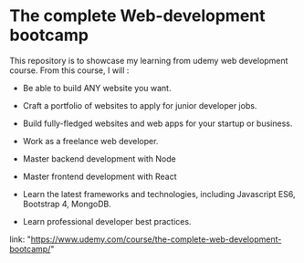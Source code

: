 # The complete Web-development bootcamp
This repository is to showcase my learning from udemy web development course. From this course, I will : 
- Be able to build ANY website you want.

- Craft a portfolio of websites to apply for junior developer jobs.

- Build fully-fledged websites and web apps for your startup or business.

- Work as a freelance web developer.

- Master backend development with Node

- Master frontend development with React

- Learn the latest frameworks and technologies, including Javascript ES6, Bootstrap 4, MongoDB.

- Learn professional developer best practices.

link: "https://www.udemy.com/course/the-complete-web-development-bootcamp/"
